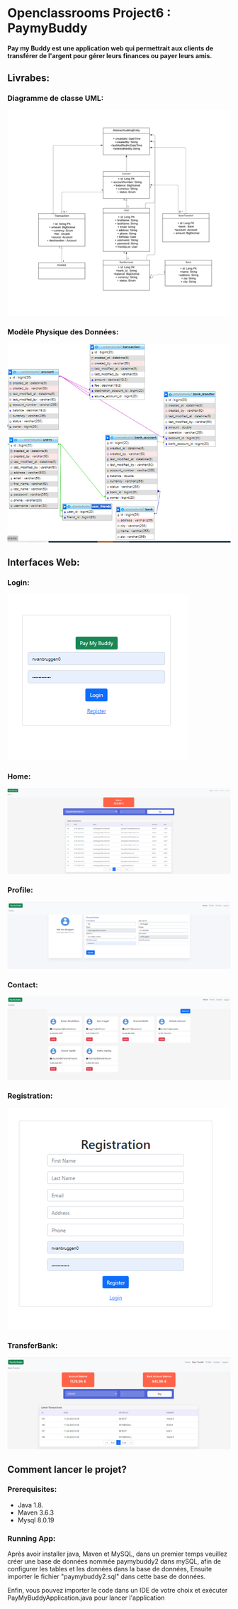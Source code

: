 # Openclassrooms Project6 : PaymyBuddy
 #### Pay my Buddy est une application web qui permettrait aux clients de transférer de l'argent pour gérer leurs finances ou payer leurs amis.
## Livrabes:
 ### Diagramme de classe UML:
![diagramme de classe UML](https://github.com/AMIILHAM/projet6PaymyBudy/blob/master/docs/Classe%20UML%20.png)
 ### Modèle Physique des Données:
 ![MPD](https://github.com/AMIILHAM/projet6PaymyBudy/blob/master/docs/modele%20physique%20de%20donnees%20MPD.PNG)
 ## Interfaces Web:
 ### Login:
 ![Login](https://github.com/AMIILHAM/projet6PaymyBudy/blob/master/docs/interface%20web%20login.PNG)
 ### Home:
 ![Home](https://github.com/AMIILHAM/projet6PaymyBudy/blob/master/docs/Home.PNG)
 
 ### Profile:
  ![Profile](https://github.com/AMIILHAM/projet6PaymyBudy/blob/master/docs/interface%20web%20profile.PNG)

 ### Contact:
   ![Contact](https://github.com/AMIILHAM/projet6PaymyBudy/blob/master/docs/interface%20web%20contact.PNG)
 ### Registration:
 ![registration](https://github.com/AMIILHAM/projet6PaymyBudy/blob/master/docs/interface%20web%20registration.PNG)

 ### TransferBank:
  ![transfer](https://github.com/AMIILHAM/projet6PaymyBudy/blob/master/docs/transfer.PNG)
  
  ## Comment lancer le projet?
 
  ### Prerequisites: 
  
 - Java 1.8.
 - Maven 3.6.3
 - Mysql 8.0.19
   
  ###  Running App:
  
  Après avoir installer java, Maven et MySQL, dans un premier temps veuillez créer une base de données nommée paymybuddy2 dans mySQL, afin de configurer les tables et les données dans la base de données, Ensuite importer le fichier "paymybuddy2.sql" dans cette base de données.

Enfin, vous pouvez importer le code dans un IDE de votre choix et exécuter PayMyBuddyApplication.java pour lancer l'application
